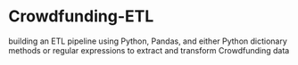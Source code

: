 # Crowdfunding-ETL
building an ETL pipeline using Python, Pandas, and either Python dictionary methods or regular expressions to extract and transform Crowdfunding data
